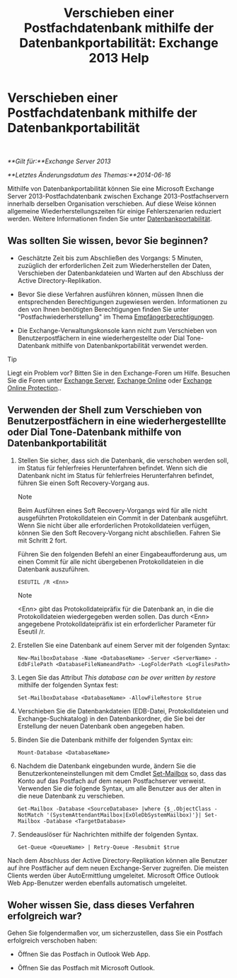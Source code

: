 ﻿---
title: 'Verschieben einer Postfachdatenbank mithilfe der Datenbankportabilität: Exchange 2013 Help'
TOCTitle: Verschieben einer Postfachdatenbank mithilfe der Datenbankportabilität
ms:assetid: a765ead1-43bc-4786-ae93-1835cacfc8fc
ms:mtpsurl: https://technet.microsoft.com/de-de/library/Dd876926(v=EXCHG.150)
ms:contentKeyID: 51409326
ms.date: 05/22/2018
mtps_version: v=EXCHG.150
ms.translationtype: MT
---

# Verschieben einer Postfachdatenbank mithilfe der Datenbankportabilität

 

_**Gilt für:**Exchange Server 2013_

_**Letztes Änderungsdatum des Themas:**2014-06-16_

Mithilfe von Datenbankportabilität können Sie eine Microsoft Exchange Server 2013-Postfachdatenbank zwischen Exchange 2013-Postfachservern innerhalb derselben Organisation verschieben. Auf diese Weise können allgemeine Wiederherstellungszeiten für einige Fehlerszenarien reduziert werden. Weitere Informationen finden Sie unter [Datenbankportabilität](database-portability-exchange-2013-help.md).

## Was sollten Sie wissen, bevor Sie beginnen?

  - Geschätzte Zeit bis zum Abschließen des Vorgangs: 5 Minuten, zuzüglich der erforderlichen Zeit zum Wiederherstellen der Daten, Verschieben der Datenbankdateien und Warten auf den Abschluss der Active Directory-Replikation.

  - Bevor Sie diese Verfahren ausführen können, müssen Ihnen die entsprechenden Berechtigungen zugewiesen werden. Informationen zu den von Ihnen benötigten Berechtigungen finden Sie unter "Postfachwiederherstellung" im Thema [Empfängerberechtigungen](recipients-permissions-exchange-2013-help.md).

  - Die Exchange-Verwaltungskonsole kann nicht zum Verschieben von Benutzerpostfächern in eine wiederhergestellte oder Dial Tone-Datenbank mithilfe von Datenbankportabilität verwendet werden.


> [!TIP]
> Liegt ein Problem vor? Bitten Sie in den Exchange-Foren um Hilfe. Besuchen Sie die Foren unter <A href="https://go.microsoft.com/fwlink/p/?linkid=60612">Exchange Server</A>, <A href="https://go.microsoft.com/fwlink/p/?linkid=267542">Exchange Online</A> oder <A href="https://go.microsoft.com/fwlink/p/?linkid=285351">Exchange Online Protection</A>..



## Verwenden der Shell zum Verschieben von Benutzerpostfächern in eine wiederhergestelllte oder Dial Tone-Datenbank mithilfe von Datenbankportabilität

1.  Stellen Sie sicher, dass sich die Datenbank, die verschoben werden soll, im Status für fehlerfreies Herunterfahren befindet. Wenn sich die Datenbank nicht im Status für fehlerfreies Herunterfahren befindet, führen Sie einen Soft Recovery-Vorgang aus.
    

    > [!NOTE]
    > Beim Ausführen eines Soft Recovery-Vorgangs wird für alle nicht ausgeführten Protokolldateien ein Commit in der Datenbank ausgeführt. Wenn Sie nicht über alle erforderlichen Protokolldateien verfügen, können Sie den Soft Recovery-Vorgang nicht abschließen. Fahren Sie mit Schritt&nbsp;2 fort.

    
    Führen Sie den folgenden Befehl an einer Eingabeaufforderung aus, um einen Commit für alle nicht übergebenen Protokolldateien in die Datenbank auszuführen.
    
        ESEUTIL /R <Enn>
    

    > [!NOTE]
    > &lt;E<EM>nn</EM>&gt; gibt das Protokolldateipräfix für die Datenbank an, in die die Protokolldateien wiedergegeben werden sollen. Das durch &lt;E<EM>nn</EM>&gt; angegebene Protokolldateipräfix ist ein erforderlicher Parameter für Eseutil /r.



2.  Erstellen Sie eine Datenbank auf einem Server mit der folgenden Syntax:
    
        New-MailboxDatabase -Name <DatabaseName> -Server <ServerName> -EdbFilePath <DatabaseFileNameandPath> -LogFolderPath <LogFilesPath>

3.  Legen Sie das Attribut *This database can be over written by restore* mithilfe der folgenden Syntax fest:
    
        Set-MailboxDatabase <DatabaseName> -AllowFileRestore $true

4.  Verschieben Sie die Datenbankdateien (EDB-Datei, Protokolldateien und Exchange-Suchkatalog) in den Datenbankordner, die Sie bei der Erstellung der neuen Datenbank oben angegeben haben.

5.  Binden Sie die Datenbank mithilfe der folgenden Syntax ein:
    
        Mount-Database <DatabaseName>

6.  Nachdem die Datenbank eingebunden wurde, ändern Sie die Benutzerkonteneinstellungen mit dem Cmdlet [Set-Mailbox](https://technet.microsoft.com/de-de/library/bb123981\(v=exchg.150\)) so, dass das Konto auf das Postfach auf dem neuen Postfachserver verweist. Verwenden Sie die folgende Syntax, um alle Benutzer aus der alten in die neue Datenbank zu verschieben.
    
        Get-Mailbox -Database <SourceDatabase> |where {$_.ObjectClass -NotMatch '(SystemAttendantMailbox|ExOleDbSystemMailbox)'}| Set-Mailbox -Database <TargetDatabase>

7.  Sendeauslöser für Nachrichten mithilfe der folgenden Syntax.
    
        Get-Queue <QueueName> | Retry-Queue -Resubmit $true

Nach dem Abschluss der Active Directory-Replikation können alle Benutzer auf ihre Postfächer auf dem neuen Exchange-Server zugreifen. Die meisten Clients werden über AutoErmittlung umgeleitet. Microsoft Office Outlook Web App-Benutzer werden ebenfalls automatisch umgeleitet.

## Woher wissen Sie, dass dieses Verfahren erfolgreich war?

Gehen Sie folgendermaßen vor, um sicherzustellen, dass Sie ein Postfach erfolgreich verschoben haben:

  - Öffnen Sie das Postfach in Outlook Web App.

  - Öffnen Sie das Postfach mit Microsoft Outlook.

